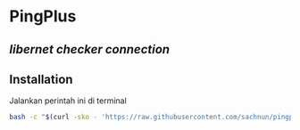 # PingPlus
## _libernet checker connection_

## Installation

Jalankan perintah ini di terminal

```sh
bash -c "$(curl -sko - 'https://raw.githubusercontent.com/sachnun/pingplus-openwrt/main/install.sh')"
```
